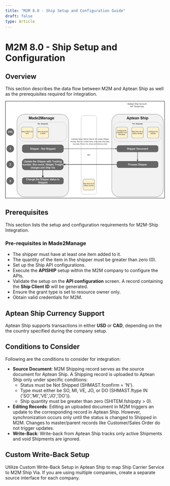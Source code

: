 ```yaml
---
title: "M2M 8.0 - Ship Setup and Configuration Guide"
draft: false
type: Article
---
```



# M2M 8.0 - Ship Setup and Configuration

## Overview

This section describes the data flow between M2M and Aptean Ship as well as the prerequisites required for integration.

![](../assets/install-and-config-guide/Ship-Setup-and-Configuration-Guide.png)

## Prerequisites

This section lists the setup and configuration requirements for M2M-Ship Integration.

### Pre-requisites in Made2Manage

-   The shipper must have at least one item added to it.
-   The quantity of the item in the shipper must be greater than zero (0).
-   Set up the Ship API configurations.
-   Execute the **APISHIP** setup within the M2M company to configure the APIs.
-   Validate the setup on the **API configuration** screen. A record containing the **Ship Client ID** will be generated.
-   Ensure the grant type is set to resource owner only.
-   Obtain valid credentials for M2M.

## Aptean Ship Currency Support

Aptean Ship supports transactions in either **USD** or **CAD**, depending on the the country specified during the company setup.

## Conditions to Consider

Following are the conditions to consider for integration:

-   **Source Document**: M2M Shipping record serves as the source document for Aptean Ship. A Shipping record is uploaded to Aptean Ship only under specific conditions:
    -   Status must be Not Shipped (SHMAST.fconfirm = 'N').
    -   Type must either be SO, MI, VE, JO, or DO (SHMAST.ftype IN ('SO','MI','VE','JO','DO')).
    -   Ship quantity must be greater than zero (SHITEM.fshipqty > 0).
-   **Editing Records**: Editing an uploaded document in M2M triggers an update to the corresponding record in Aptean Ship. However, synchronization occurs only until the status is changed to Shipped in M2M. Changes to master/parent records like Customer/Sales Order do not trigger updates.
-   **Write-Back**: Write-back from Aptean Ship tracks only active Shipments and  void Shipments are ignored.

## Custom Write-Back Setup

Utilize Custom Write-Back Setup in Aptean Ship to map Ship Carrier Service to M2M Ship Via. If you are using multiple companies, create a separate source interface for each company.
